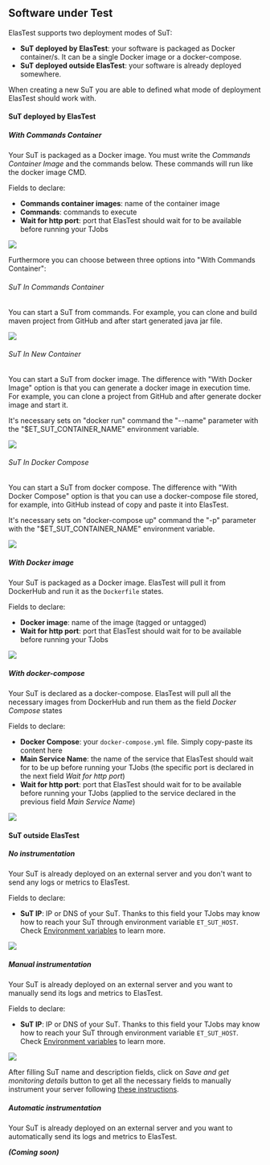 <div class="range range-xs-left">
<div class="cell-xs-10 cell-lg-6 text-md-left inset-md-right-80 cell-lg-push-1 offset-top-50 offset-lg-top-0">
<h2 id="content" class="h1">Software under Test</h2>
<div class="offset-top-30 offset-md-top-50">
</div>
</div>
</div>

ElasTest supports two deployment modes of SuT:

- **SuT deployed by ElasTest**: your software is packaged as Docker container/s. It can be a single Docker image or a docker-compose.
- **SuT deployed outside ElasTest**: your software is already deployed somewhere.

When creating a new SuT you are able to defined what mode of deployment ElasTest should work with.

<h4 class="holder-subtitle link-top">SuT deployed by ElasTest</h4>

<h5 class="small-subtitle">With Commands Container</h5>

Your SuT is packaged as a Docker image. You must write the *Commands Container Image* and the commands below. These commands will run like the docker image CMD.

Fields to declare:

- **Commands container images**: name of the container image
- **Commands**: commands to execute
- **Wait for http port**: port that ElasTest should wait for to be available before running your TJobs

<p></p>
<div class="docs-gallery inline-block">
    <a data-fancybox="gallery-1" href="/docs/testing/images/docker_image.png"><img class="img-responsive img-wellcome" src="/docs/testing/images/commands_container.png"/></a>
</div>

Furthermore you can choose between three options into "With Commands Container":

<h6 class="small-subtitle">SuT In Commands Container</h6>
You can start a SuT from commands. For example, you can clone and build maven project from GitHub and after start generated java jar file.

<p></p>
<div class="docs-gallery inline-block">
    <a data-fancybox="gallery-1" href="/docs/testing/images/sut_in_commands_container.png"><img class="img-responsive img-wellcome" src="/docs/testing/images/sut_in_commands_container.png"/></a>
</div>


<h6 class="small-subtitle">SuT In New Container</h6>
You can start a SuT from docker image. The difference with "With Docker Image" option is that you can generate a docker image in execution time. For example, you can clone a project from GitHub and after generate docker image and start it.

It's necessary sets on "docker run" command the "--name" parameter with the "$ET_SUT_CONTAINER_NAME" environment variable.

<p></p>
<div class="docs-gallery inline-block">
    <a data-fancybox="gallery-1" href="/docs/testing/images/sut_in_new_container.png"><img class="img-responsive img-wellcome" src="/docs/testing/images/sut_in_new_container.png"/></a>
</div>


<h6 class="small-subtitle">SuT In Docker Compose</h6>
You can start a SuT from docker compose. The difference with "With Docker Compose" option is that you can use a docker-compose file stored, for example, into GitHub instead of copy and paste it into ElasTest.

It's necessary sets on "docker-compose up" command the "-p" parameter with the "$ET_SUT_CONTAINER_NAME" environment variable.

<p></p>
<div class="docs-gallery inline-block">
    <a data-fancybox="gallery-1" href="/docs/testing/images/sut_in_docker_compose.png"><img class="img-responsive img-wellcome" src="/docs/testing/images/sut_in_docker_compose.png"/></a>
</div>



<h5 class="small-subtitle">With Docker image</h5>

Your SuT is packaged as a Docker image. ElasTest will pull it from DockerHub and run it as the `Dockerfile` states.

Fields to declare:

- **Docker image**: name of the image (tagged or untagged)
- **Wait for http port**: port that ElasTest should wait for to be available before running your TJobs

<p></p>
<div class="docs-gallery inline-block">
    <a data-fancybox="gallery-1" href="/docs/testing/images/docker_image.png"><img class="img-responsive img-wellcome" src="/docs/testing/images/docker_image.png"/></a>
</div>

<h5 class="small-subtitle">With docker-compose</h5>

Your SuT is declared as a docker-compose. ElasTest will pull all the necessary images from DockerHub and run them as the field _Docker Compose_ states

Fields to declare:

- **Docker Compose**: your `docker-compose.yml` file. Simply copy-paste its content here
- **Main Service Name**: the name of the service that ElasTest should wait for to be up before running your TJobs (the specific port is declared in the next field _Wait for http port_)
- **Wait for http port**: port that ElasTest should wait for to be available before running your TJobs (applied to the service declared in the previous field _Main Service Name_)

<p></p>
<div class="docs-gallery inline-block">
    <a data-fancybox="gallery-1" href="/docs/testing/images/docker_compose.png"><img class="img-responsive img-wellcome" src="/docs/testing/images/docker_compose.png"/></a>
</div>

<h4 class="holder-subtitle link-top">SuT outside ElasTest</h4>

<h5 class="small-subtitle">No instrumentation</h5>

Your SuT is already deployed on an external server and you don't want to send any logs or metrics to ElasTest.

Fields to declare:

- **SuT IP**: IP or DNS of your SuT. Thanks to this field your TJobs may know how to reach your SuT through environment variable `ET_SUT_HOST`. Check [Environment variables](/testing/environment-variables) to learn more.

<p></p>
<div class="docs-gallery inline-block">
    <a data-fancybox="gallery-1" href="/docs/testing/images/no_instrumentation.png"><img class="img-responsive img-wellcome" src="/docs/testing/images/no_instrumentation.png"/></a>
</div>

<h5 class="small-subtitle">Manual instrumentation</h5>

Your SuT is already deployed on an external server and you want to manually send its logs and metrics to ElasTest.

Fields to declare:

- **SuT IP**: IP or DNS of your SuT. Thanks to this field your TJobs may know how to reach your SuT through environment variable `ET_SUT_HOST`. Check [Environment variables](/testing/environment-variables) to learn more.

<p></p>
<div class="docs-gallery inline-block">
    <a data-fancybox="gallery-1" href="/docs/testing/images/manual_instrumentation.png"><img class="img-responsive img-wellcome" src="/docs/testing/images/manual_instrumentation.png"/></a>
</div>

After filling SuT name and description fields, click on _Save and get monitoring details_ button to get all the necessary fields to manually instrument your server following [these instructions]().

<h5 class="small-subtitle">Automatic instrumentation</h5>

Your SuT is already deployed on an external server and you want to automatically send its logs and metrics to ElasTest.

***(Coming soon)***

<script src="//code.jquery.com/jquery-3.2.1.min.js"></script>
<link rel="stylesheet" href="https://cdnjs.cloudflare.com/ajax/libs/fancybox/3.2.5/jquery.fancybox.min.css" />
<script src="https://cdnjs.cloudflare.com/ajax/libs/fancybox/3.2.5/jquery.fancybox.min.js"></script>

<script>
var galleries = $('div.docs-gallery');
for (var i = 1; i <= galleries.length; i++) {
    $().fancybox({
    selector : '[data-fancybox="gallery-' + i + '"]',
    infobar : true,
    arrows : false,
    loop: false,
    protect: true,
    transitionEffect: 'slide',
    buttons : [
        'close'
    ],
    clickOutside : 'close',
    clickSlide   : 'close',
  });
}
</script>
